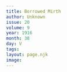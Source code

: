 ```yaml
---
title: Borrowed Mirth
author: Unknown
issue: 20
volume: 9
year: 1916
month: 38
day: V
tags:
layout: page.njk
image:
---
```



